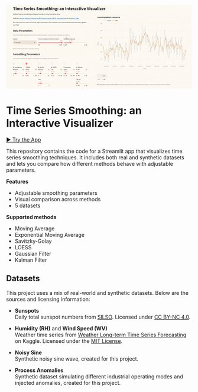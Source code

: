 <p align="center">
  <img src="app_preview.gif" width="600" alt="App Preview">
</p>


# Time Series Smoothing: an Interactive Visualizer

<a href="https://timeseriessmoothing.streamlit.app/" target="_blank">▶ Try the App</a>

This repository contains the code for a Streamlit app that visualizes time series smoothing techniques. It includes both real and synthetic datasets and lets you compare how different methods behave with adjustable parameters.

**Features**
- Adjustable smoothing parameters
- Visual comparison across methods
- 5 datasets

**Supported methods**
- Moving Average
- Exponential Moving Average
- Savitzky-Golay
- LOESS
- Gaussian Filter
- Kalman Filter


## Datasets

This project uses a mix of real-world and synthetic datasets. Below are the sources and licensing information:

- **Sunspots**  
  Daily total sunspot numbers from [SILSO](https://www.sidc.be/SILSO/datafiles). Licensed under [CC BY-NC 4.0](https://creativecommons.org/licenses/by-nc/4.0/).

- **Humidity (RH)** and **Wind Speed (WV)**  
  Weather time series from [Weather Long-term Time Series Forecasting](https://www.kaggle.com/datasets/alistairking/weather-long-term-time-series-forecasting) on Kaggle. Licensed under the [MIT License](https://www.mit.edu/~amini/LICENSE.md).

- **Noisy Sine**  
  Synthetic noisy sine wave, created for this project.

- **Process Anomalies**  
  Synthetic dataset simulating different industrial operating modes and injected anomalies, created for this project.



